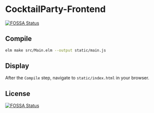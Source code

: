 # CocktailParty-Frontend
[![FOSSA Status](https://app.fossa.io/api/projects/git%2Bgithub.com%2FOpenAlcoholics%2FCocktailParty-Frontend.svg?type=shield)](https://app.fossa.io/projects/git%2Bgithub.com%2FOpenAlcoholics%2FCocktailParty-Frontend?ref=badge_shield)


## Compile

```bash
elm make src/Main.elm --output static/main.js
```

## Display

After the `Compile` step, navigate to `static/index.html` in your browser.


## License
[![FOSSA Status](https://app.fossa.io/api/projects/git%2Bgithub.com%2FOpenAlcoholics%2FCocktailParty-Frontend.svg?type=large)](https://app.fossa.io/projects/git%2Bgithub.com%2FOpenAlcoholics%2FCocktailParty-Frontend?ref=badge_large)